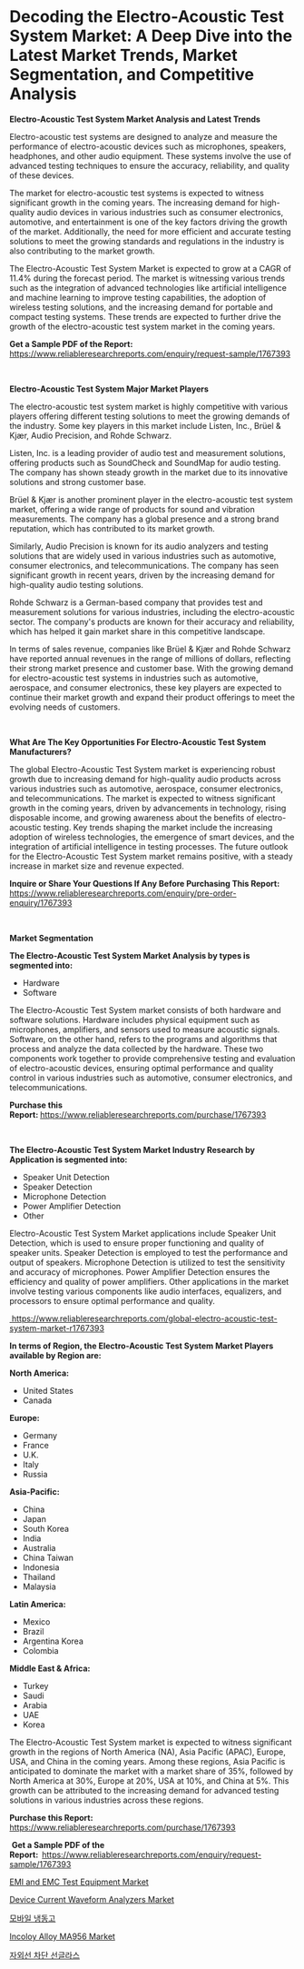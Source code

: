<p><h1>Decoding the Electro-Acoustic Test System Market: A Deep Dive into the Latest Market Trends, Market Segmentation, and Competitive Analysis</h1></p><p><strong>Electro-Acoustic Test System Market Analysis and Latest Trends</strong></p>
<p><p>Electro-acoustic test systems are designed to analyze and measure the performance of electro-acoustic devices such as microphones, speakers, headphones, and other audio equipment. These systems involve the use of advanced testing techniques to ensure the accuracy, reliability, and quality of these devices.</p><p>The market for electro-acoustic test systems is expected to witness significant growth in the coming years. The increasing demand for high-quality audio devices in various industries such as consumer electronics, automotive, and entertainment is one of the key factors driving the growth of the market. Additionally, the need for more efficient and accurate testing solutions to meet the growing standards and regulations in the industry is also contributing to the market growth.</p><p>The Electro-Acoustic Test System Market is expected to grow at a CAGR of 11.4% during the forecast period. The market is witnessing various trends such as the integration of advanced technologies like artificial intelligence and machine learning to improve testing capabilities, the adoption of wireless testing solutions, and the increasing demand for portable and compact testing systems. These trends are expected to further drive the growth of the electro-acoustic test system market in the coming years.</p></p>
<p><strong>Get a Sample PDF of the Report:&nbsp;</strong> <a href="https://www.reliableresearchreports.com/enquiry/request-sample/1767393">https://www.reliableresearchreports.com/enquiry/request-sample/1767393</a></p>
<p>&nbsp;</p>
<p><strong>Electro-Acoustic Test System Major Market Players</strong></p>
<p><p>The electro-acoustic test system market is highly competitive with various players offering different testing solutions to meet the growing demands of the industry. Some key players in this market include Listen, Inc., Brüel & Kjær, Audio Precision, and Rohde Schwarz.</p><p>Listen, Inc. is a leading provider of audio test and measurement solutions, offering products such as SoundCheck and SoundMap for audio testing. The company has shown steady growth in the market due to its innovative solutions and strong customer base.</p><p>Brüel & Kjær is another prominent player in the electro-acoustic test system market, offering a wide range of products for sound and vibration measurements. The company has a global presence and a strong brand reputation, which has contributed to its market growth.</p><p>Similarly, Audio Precision is known for its audio analyzers and testing solutions that are widely used in various industries such as automotive, consumer electronics, and telecommunications. The company has seen significant growth in recent years, driven by the increasing demand for high-quality audio testing solutions.</p><p>Rohde Schwarz is a German-based company that provides test and measurement solutions for various industries, including the electro-acoustic sector. The company's products are known for their accuracy and reliability, which has helped it gain market share in this competitive landscape.</p><p>In terms of sales revenue, companies like Brüel & Kjær and Rohde Schwarz have reported annual revenues in the range of millions of dollars, reflecting their strong market presence and customer base. With the growing demand for electro-acoustic test systems in industries such as automotive, aerospace, and consumer electronics, these key players are expected to continue their market growth and expand their product offerings to meet the evolving needs of customers.</p></p>
<p>&nbsp;</p>
<p><strong>What Are The Key Opportunities For Electro-Acoustic Test System Manufacturers?</strong></p>
<p><p>The global Electro-Acoustic Test System market is experiencing robust growth due to increasing demand for high-quality audio products across various industries such as automotive, aerospace, consumer electronics, and telecommunications. The market is expected to witness significant growth in the coming years, driven by advancements in technology, rising disposable income, and growing awareness about the benefits of electro-acoustic testing. Key trends shaping the market include the increasing adoption of wireless technologies, the emergence of smart devices, and the integration of artificial intelligence in testing processes. The future outlook for the Electro-Acoustic Test System market remains positive, with a steady increase in market size and revenue expected.</p></p>
<p><strong>Inquire or Share Your Questions If Any Before Purchasing This Report:</strong> <a href="https://www.reliableresearchreports.com/enquiry/pre-order-enquiry/1767393">https://www.reliableresearchreports.com/enquiry/pre-order-enquiry/1767393</a></p>
<p>&nbsp;</p>
<p><strong>Market Segmentation</strong></p>
<p><strong>The Electro-Acoustic Test System Market Analysis by types is segmented into:</strong></p>
<p><ul><li>Hardware</li><li>Software</li></ul></p>
<p><p>The Electro-Acoustic Test System market consists of both hardware and software solutions. Hardware includes physical equipment such as microphones, amplifiers, and sensors used to measure acoustic signals. Software, on the other hand, refers to the programs and algorithms that process and analyze the data collected by the hardware. These two components work together to provide comprehensive testing and evaluation of electro-acoustic devices, ensuring optimal performance and quality control in various industries such as automotive, consumer electronics, and telecommunications.</p></p>
<p><strong>Purchase this Report:&nbsp;</strong><a href="https://www.reliableresearchreports.com/purchase/1767393">https://www.reliableresearchreports.com/purchase/1767393</a></p>
<p>&nbsp;</p>
<p><strong>The Electro-Acoustic Test System Market Industry Research by Application is segmented into:</strong></p>
<p><ul><li>Speaker Unit Detection</li><li>Speaker Detection</li><li>Microphone Detection</li><li>Power Amplifier Detection</li><li>Other</li></ul></p>
<p><p>Electro-Acoustic Test System Market applications include Speaker Unit Detection, which is used to ensure proper functioning and quality of speaker units. Speaker Detection is employed to test the performance and output of speakers. Microphone Detection is utilized to test the sensitivity and accuracy of microphones. Power Amplifier Detection ensures the efficiency and quality of power amplifiers. Other applications in the market involve testing various components like audio interfaces, equalizers, and processors to ensure optimal performance and quality.</p></p>
<p><a href="https://www.reliableresearchreports.com/global-electro-acoustic-test-system-market-r1767393">&nbsp;https://www.reliableresearchreports.com/global-electro-acoustic-test-system-market-r1767393</a></p>
<p><strong>In terms of Region, the Electro-Acoustic Test System Market Players available by Region are:</strong></p>
<p>
    <p> <strong> North America: </strong>
        <ul>
            <li>United States</li>
            <li>Canada</li>
        </ul>
        </p> 
    <p> <strong> Europe: </strong>
        <ul>
            <li>Germany</li>
            <li>France</li>
            <li>U.K.</li>
            <li>Italy</li>
            <li>Russia</li>
        </ul>
        </p> 
    <p> <strong> Asia-Pacific: </strong>
        <ul>
            <li>China</li>
            <li>Japan</li>
            <li>South Korea</li>
            <li>India</li>
            <li>Australia</li>
            <li>China Taiwan</li>
            <li>Indonesia</li>
            <li>Thailand</li>
            <li>Malaysia</li>
        </ul>
        </p> 
    <p> <strong> Latin America: </strong>
        <ul>
            <li>Mexico</li>
            <li>Brazil</li>
            <li>Argentina Korea</li>
            <li>Colombia</li>
        </ul>
        </p> 
    <p> <strong> Middle East & Africa: </strong>
        <ul>
            <li>Turkey</li>
            <li>Saudi</li>
            <li>Arabia</li>
            <li>UAE</li>
            <li>Korea</li>
        </ul>
    </p>
    </p>
<p><p>The Electro-Acoustic Test System market is expected to witness significant growth in the regions of North America (NA), Asia Pacific (APAC), Europe, USA, and China in the coming years. Among these regions, Asia Pacific is anticipated to dominate the market with a market share of 35%, followed by North America at 30%, Europe at 20%, USA at 10%, and China at 5%. This growth can be attributed to the increasing demand for advanced testing solutions in various industries across these regions.</p></p>
<p><strong>Purchase this Report: </strong><a href="https://www.reliableresearchreports.com/purchase/1767393">https://www.reliableresearchreports.com/purchase/1767393</a></p>
<p>&nbsp;<strong>Get a Sample PDF of the Report:&nbsp;&nbsp;</strong><a href="https://www.reliableresearchreports.com/enquiry/request-sample/1767393">https://www.reliableresearchreports.com/enquiry/request-sample/1767393</a></p>
<p><strong></strong></p>
<p><p><a href="https://github.com/Airanohannonzb68e5pb53oc1/Market-Research-Report-List-2/blob/main/emi-and-emc-test-equipment-market.md">EMI and EMC Test Equipment Market</a></p><p><a href="https://github.com/fiixsa/Market-Research-Report-List-2/blob/main/device-current-waveform-analyzers-market.md">Device Current Waveform Analyzers Market</a></p><p><a href="https://github.com/khytkeqagplkzqvh/Market-Research-Report-List-1/blob/main/301307537916.md">모바일 냉동고</a></p><p><a href="https://www.linkedin.com/pulse/incoloy-alloy-ma956-market-size-growing-forecasted-period-11oqe?trackingId=ZlbQpXX8oCEhYaOycBE1Xg%3D%3D">Incoloy Alloy MA956 Market</a></p><p><a href="https://github.com/TimmyMann6767/Market-Research-Report-List-1/blob/main/601482437917.md">자외선 차단 선글라스</a></p></p>
